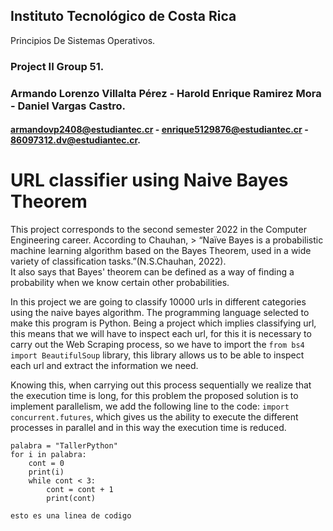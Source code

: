 ## Instituto Tecnológico de Costa Rica      
Principios De Sistemas Operativos.
### Project II                                             Group 51.
### Armando Lorenzo Villalta Pérez - Harold Enrique Ramirez Mora - Daniel Vargas Castro.
#### armandovp2408@estudiantec.cr - enrique5129876@estudiantec.cr - 86097312.dv@estudiantec.cr.
# URL classifier using Naive Bayes Theorem
This project corresponds to the second semester 2022 in the Computer Engineering career. 
According to Chauhan, > “Naïve Bayes is a probabilistic machine learning algorithm based 
on the Bayes Theorem, used in a wide variety of classification tasks.”(N.S.Chauhan, 2022). 	
It also says that Bayes' theorem can be defined as a way of finding a probability when 
we know certain other probabilities.

In this project we are going to classify 10000 urls in different categories using the 
naive bayes algorithm. The programming language selected to make this program is Python.
Being a project which implies classifying url, this means that we will have to inspect 
each url, for this it is necessary to carry out the Web Scraping process, so we have to 
import the `from bs4 import BeautifulSoup` library, this library allows us to be able to 
inspect each url and extract the information we need.

Knowing this, when carrying out this process sequentially we realize that the execution 
time is long, for this problem the proposed solution is to implement parallelism, we 
add the following line to the code: `import concurrent.futures`, which gives us the 
ability to execute the different processes in parallel and in this way the execution 
time is reduced.

~~~
palabra = "TallerPython"
for i in palabra:
    cont = 0
    print(i)
    while cont < 3:
        cont = cont + 1
        print(cont)
~~~

`esto es una linea de codigo`

